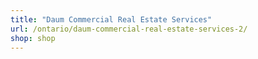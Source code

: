 ```yaml
---
title: "Daum Commercial Real Estate Services"
url: /ontario/daum-commercial-real-estate-services-2/
shop: shop
---
```

